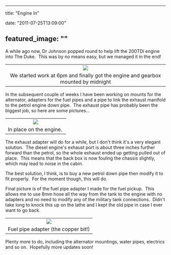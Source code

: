 
---
title: "Engine In"

date: "2011-07-25T13:09:00"

featured_image: ""
---


A while ago now, Dr Johnson popped round to help lift the 200TDi engine into The Duke.  This was by no means easy, but we managed it in the end!
<table align="center" cellpadding="0" cellspacing="0" style="margin-left: auto; margin-right: auto; text-align: center;"><tbody><tr><td style="text-align: center;"><a href="http://3.bp.blogspot.com/-fqJwa7sUN04/Ti1gYCOdoBI/AAAAAAAACUU/nlnvGQQjol8/s1600/IMG_0722.JPG"><img src="http://3.bp.blogspot.com/-fqJwa7sUN04/Ti1gYCOdoBI/AAAAAAAACUU/nlnvGQQjol8/s320/IMG_0722.JPG"/></a></td></tr><tr><td style="text-align: center;">We started work at 6pm and finally got the engine and gearbox mounted by midnight</td></tr></tbody></table>In the subsequent couple of weeks I have been working on mounts for the alternator, adapters for the fuel pipes and a pipe to link the exhaust manifold to the petrol engine down pipe.  The exhaust pipe has probably been the biggest job, so here are some pictures... 

<table align="center" cellpadding="0" cellspacing="0" style="margin-left: auto; margin-right: auto; text-align: center;"><tbody><tr><td style="text-align: center;"><a href="http://1.bp.blogspot.com/-cMPuLFW6aIs/Ti1gZd0eukI/AAAAAAAACUo/Stx5A8VAM9U/s1600/IMG_0912.JPG"><img src="http://1.bp.blogspot.com/-cMPuLFW6aIs/Ti1gZd0eukI/AAAAAAAACUo/Stx5A8VAM9U/s320/IMG_0912.JPG"/></a></td></tr><tr><td style="text-align: center;">In place on the engine.  </td></tr></tbody></table>The exhaust adapter will do for a while, but I don't think it's a very elegant solution.  The diesel engine's exhaust port is about three inches further forward than the petrol, so the whole exhaust ended up getting pulled out of place.  This means that the back box is now fouling the chassis slightly, which may lead to noise in the cabin.

The best solution, I think, is to buy a new petrol down pipe then modify it to fit properly.  For the moment though, this will do.

Final picture is of the fuel pipe adapter I made for the fuel pickup.  This allows me to use 8mm hose all the way from the tank to the engine with no adapters and no need to modify any of the military tank connections.  Didn't take long to knock this up on the lathe and I kept the old pipe in case I ever want to go back.
<table align="center" cellpadding="0" cellspacing="0" style="margin-left: auto; margin-right: auto; text-align: center;"><tbody><tr><td style="text-align: center;"><a href="http://4.bp.blogspot.com/-f3yTjVbYzH4/Ti1qSVjeh7I/AAAAAAAACUs/sr_Qs3-Kvng/s1600/IMG_0868.JPG"><img src="http://4.bp.blogspot.com/-f3yTjVbYzH4/Ti1qSVjeh7I/AAAAAAAACUs/sr_Qs3-Kvng/s320/IMG_0868.JPG"/></a></td></tr><tr><td style="text-align: center;">Fuel pipe adapter (the copper bit!)</td></tr></tbody></table>Plenty more to do, including the alternator mountings, water pipes, electrics and so on.  Hopefully more updates soon!